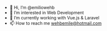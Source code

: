 - 👋 Hi, I’m @emiliowehb
- 👀 I’m interested in Web Development
- 🌱 I’m currently working with Vue.js & Laravel
- 📫 How to reach me wehbemile@hotmail.com

<!---
emiliowehb/emiliowehb is a ✨ special ✨ repository because its `README.md` (this file) appears on your GitHub profile.
You can click the Preview link to take a look at your changes.
--->
